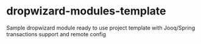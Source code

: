 # dropwizard-modules-template
Sample dropwizard module ready to use project template with Jooq/Spring transactions support and remote config
